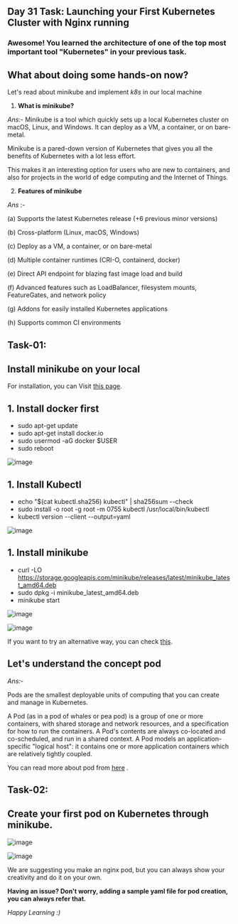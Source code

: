 
## Day 31 Task: Launching your First Kubernetes Cluster with Nginx running

### Awesome! You learned the architecture of one of the top most important tool "Kubernetes" in your previous task.

## What about doing some hands-on now?

Let's read about minikube and implement *k8s* in our local machine

1) **What is minikube?**

*Ans*:- Minikube is a tool which quickly sets up a local Kubernetes cluster on macOS, Linux, and Windows. It can deploy as a VM, a container, or on bare-metal.

Minikube is a pared-down version of Kubernetes that gives you all the benefits of Kubernetes with a lot less effort.

This makes it an interesting option for users who are new to containers, and also for projects in the world of edge computing and the Internet of Things.

2) **Features of minikube**

*Ans* :-

(a) Supports the latest Kubernetes release (+6 previous minor versions)

(b) Cross-platform (Linux, macOS, Windows)

(c) Deploy as a VM, a container, or on bare-metal

(d) Multiple container runtimes (CRI-O, containerd, docker)

(e) Direct API endpoint for blazing fast image load and build

(f) Advanced features such as LoadBalancer, filesystem mounts, FeatureGates, and network policy

(g) Addons for easily installed Kubernetes applications

(h) Supports common CI environments

## Task-01:

## Install minikube on your local
For installation, you can Visit [this page](https://minikube.sigs.k8s.io/docs/start/).

## 1. Install docker first

- sudo apt-get update
- sudo apt-get install docker.io
- sudo usermod -aG docker $USER
- sudo reboot

![image](https://user-images.githubusercontent.com/117350787/236454810-16a48e3a-c9ef-4540-a816-d236bde018b3.png)

## 1. Install Kubectl

- echo "$(cat kubectl.sha256)  kubectl" | sha256sum --check
- sudo install -o root -g root -m 0755 kubectl /usr/local/bin/kubectl
- kubectl version --client --output=yaml

![image](https://user-images.githubusercontent.com/117350787/236454931-c10571e5-12c2-47dd-87ca-261139d098c7.png)

## 1. Install minikube 

- curl -LO https://storage.googleapis.com/minikube/releases/latest/minikube_latest_amd64.deb
- sudo dpkg -i minikube_latest_amd64.deb
- minikube start

![image](https://user-images.githubusercontent.com/117350787/236455414-c8013a11-0c20-42f5-958c-9cf65b9bab8e.png)

![image](https://user-images.githubusercontent.com/117350787/236455141-01cbd001-fe59-46c6-ae62-b743284d142e.png)

If you want to try an alternative way, you can check [this](https://k8s-docs.netlify.app/en/docs/tasks/tools/install-minikube/).

## Let's understand the concept **pod**

*Ans:-*

Pods are the smallest deployable units of computing that you can create and manage in Kubernetes.

A Pod (as in a pod of whales or pea pod) is a group of one or more containers, with shared storage and network resources, and a specification for how to run the containers. A Pod's contents are always co-located and co-scheduled, and run in a shared context. A Pod models an application-specific "logical host": it contains one or more application containers which are relatively tightly coupled.

You can read more about pod from [here](https://kubernetes.io/docs/concepts/workloads/pods/) .

## Task-02:

## Create your first pod on Kubernetes through minikube.

![image](https://user-images.githubusercontent.com/117350787/236456631-7f34df46-3449-4e53-930a-62356c5b8d7c.png)

![image](https://user-images.githubusercontent.com/117350787/236456710-1edbc395-cb1a-48b4-898c-5e05ed367471.png)

We are suggesting you make an nginx pod, but you can always show your creativity and do it on your own.

**Having an issue? Don't worry, adding a sample yaml file for pod creation, you can always refer that.**

*Happy Learning :)*
